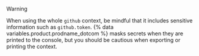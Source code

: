 > [!WARNING]
> When using the whole `github` context, be mindful that it includes sensitive information such as `github.token`. {% data variables.product.prodname_dotcom %} masks secrets when they are printed to the console, but you should be cautious when exporting or printing the context.
